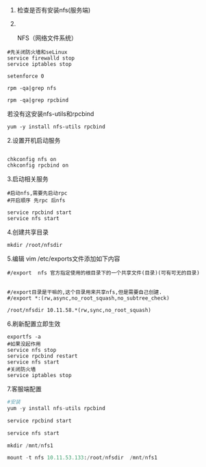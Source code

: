 1. 检查是否有安装nfs(服务端)

2. ​

   NFS（网络文件系统）


```shell
#先关闭防火墙和seLinux
service firewalld stop
service iptables stop

setenforce 0

rpm -qa|grep nfs

rpm -qa|grep rpcbind
```

若没有这安装nfs-utils和rpcbind

```shell
yum -y install nfs-utils rpcbind
```

2.设置开机启动服务

```shell

chkconfig nfs on 
chkconfig rpcbind on
```

3.启动相关服务

```shell
#启动nfs,需要先启动rpc
#开启顺序 先rpc 后nfs

service rpcbind start 
service nfs start
```

4.创建共享目录

```shell
mkdir /root/nfsdir
```
5.编辑 vim /etc/exports文件添加如下内容

```shell
#/export  nfs 官方指定使用的根目录下的一个共享文件(目录)(可有可无的目录)


#/export目录是干嘛的,这个目录用来共享nfs,但是需要自己创建.
#/export *:(rw,async,no_root_squash,no_subtree_check) 

/root/nfsdir 10.11.58.*(rw,sync,no_root_squash)
```

6.刷新配置立即生效

```shell
exportfs -a
#如果没起作用
service nfs stop
service rpcbind restart 
service nfs start
#关闭防火墙
service iptables stop
```

7.客服端配置

```python
#安装
yum -y install nfs-utils rpcbind

service rpcbind start

service nfs start

mkdir /mnt/nfs1

mount -t nfs 10.11.53.133:/root/nfsdir  /mnt/nfs1
```

